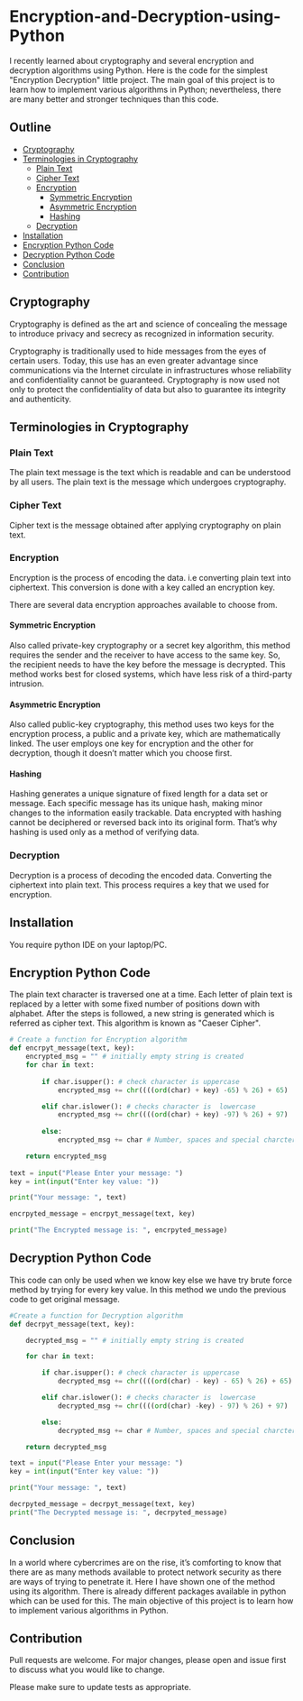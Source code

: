 # Encryption-and-Decryption-using-Python
I recently learned about cryptography and several encryption and decryption algorithms using Python. Here is the code for the simplest "Encryption Decryption" little project. The main goal of this project is to learn how to implement various algorithms in Python; nevertheless, there are many better and stronger techniques than this code.

## Outline
* [Cryptography](#cryptography)
* [Terminologies in Cryptography](#terminologies-in-cryptography)
  - [Plain Text](#plain-text)
  - [Cipher Text](#cipher-text)
  - [Encryption](#encryption)
     - [Symmetric Encryption](#symmetric-encryption)
     - [Asymmetric Encryption](#asymmetric-encryption)
     - [Hashing](#hashing)
  - [Decryption](#decryption)
* [Installation](#installation)
* [Encryption Python Code](#encryption-python-code)
* [Decryption Python Code](#decryption-python-code)
* [Conclusion](#conclusion)
* [Contribution](#contribution)

## Cryptography

Cryptography is defined as the art and science of concealing the message to introduce privacy and secrecy as recognized in information security.

Cryptography is traditionally used to hide messages from the eyes of certain users. Today, this use has an even greater advantage since communications via the Internet circulate in infrastructures whose reliability and confidentiality cannot be guaranteed. Cryptography is now used not only to protect the confidentiality of data but also to guarantee its integrity and authenticity.

## Terminologies in Cryptography
### Plain Text
The plain text message is the text which is readable and can be understood by all users. The plain text is the message which undergoes cryptography.

### Cipher Text
Cipher text is the message obtained after applying cryptography on plain text.

### Encryption
Encryption is the process of encoding the data. i.e converting plain text into ciphertext. This conversion is done with a key called an encryption key.

There are several data encryption approaches available to choose from. 

#### Symmetric Encryption
Also called private-key cryptography or a secret key algorithm, this method requires the sender and the receiver to have access to the same key. So, the recipient needs to have the key before the message is decrypted. This method works best for closed systems, which have less risk of a third-party intrusion.

#### Asymmetric Encryption
Also called public-key cryptography, this method uses two keys for the encryption process, a public and a private key, which are mathematically linked. The user employs one key for encryption and the other for decryption, though it doesn’t matter which you choose first.

#### Hashing
Hashing generates a unique signature of fixed length for a data set or message. Each specific message has its unique hash, making minor changes to the information easily trackable. Data encrypted with hashing cannot be deciphered or reversed back into its original form. That’s why hashing is used only as a method of verifying data.

### Decryption
Decryption is a process of decoding the encoded data. Converting the ciphertext into plain text. This process requires a key that we used for encryption.

## Installation
You require python IDE on your laptop/PC.

## Encryption Python Code
The plain text character is traversed one at a time. Each letter of plain text is replaced by a letter with some fixed number of positions down with alphabet. After the steps is followed, a new string is generated which is referred as cipher text. This algorithm is known as "Caeser Cipher".
```python
# Create a function for Encryption algorithm
def encrpyt_message(text, key):
    encrypted_msg = "" # initially empty string is created
    for char in text:
    
        if char.isupper(): # check character is uppercase
            encrypted_msg += chr((((ord(char) + key) -65) % 26) + 65)

        elif char.islower(): # checks character is  lowercase
            encrypted_msg += chr((((ord(char) + key) -97) % 26) + 97)
            
        else:
            encrypted_msg += char # Number, spaces and special charcters are added as it is.

    return encrypted_msg
    
text = input("Please Enter your message: ") 
key = int(input("Enter key value: "))

print("Your message: ", text)

encrpyted_message = encrpyt_message(text, key)

print("The Encrypted message is: ", encrpyted_message)
```

## Decryption Python Code
This code can only be used when we know key else we have try brute force method by trying for every key value. In this method we undo the previous code to get original message.

```python
#Create a function for Decryption algorithm
def decrpyt_message(text, key):

    decrypted_msg = "" # initially empty string is created

    for char in text:    

        if char.isupper(): # check character is uppercase
            decrypted_msg += chr((((ord(char) - key) - 65) % 26) + 65)

        elif char.islower(): # checks character is  lowercase
            decrypted_msg += chr((((ord(char) -key) - 97) % 26) + 97)

        else:
            decrypted_msg += char # Number, spaces and special charcters are added as it is.

    return decrypted_msg

text = input("Please Enter your message: ") 
key = int(input("Enter key value: "))

print("Your message: ", text)

decrpyted_message = decrpyt_message(text, key)
print("The Decrypted message is: ", decrpyted_message)
```

## Conclusion
In a world where cybercrimes are on the rise, it’s comforting to know that there are as many methods available to protect network security as there are ways of trying to penetrate it. Here I have shown one of the method using its algorithm. There is already different packages available in python which can be used for this. The main objective of this project is to learn how to implement various algorithms in Python.

## Contribution
Pull requests are welcome. For major changes, please open and issue first to discuss what you would like to change.

Please make sure to update tests as appropriate.
